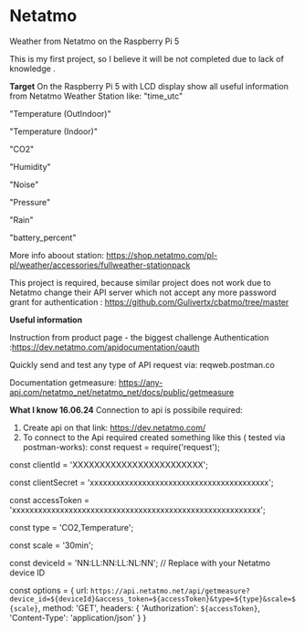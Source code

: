 # Netatmo
Weather from Netatmo on the Raspberry Pi 5

This is my first project, so I believe it will be not completed due to lack of knowledge .

**Target**
On the  Raspberry Pi 5 with LCD display show  all useful information from Netatmo Weather Station like:
"time_utc"

"Temperature (OutIndoor)"

"Temperature (Indoor)"

"CO2"

"Humidity"

"Noise"

"Pressure"

"Rain"

"battery_percent"

  More info aboout station: https://shop.netatmo.com/pl-pl/weather/accessories/fullweather-stationpack

 This project is  required, because similar project does not work due to Netatmo change their API server which not accept any more password grant for authentication :
 https://github.com/Gulivertx/cbatmo/tree/master

**Useful information**

Instruction from product page - the biggest challenge Authentication :https://dev.netatmo.com/apidocumentation/oauth

Quickly send and test any type of API request via: reqweb.postman.co

Documentation getmeasure: https://any-api.com/netatmo_net/netatmo_net/docs/public/getmeasure

**What I know 16.06.24**
Connection to api is possibile required:
1) Create api on that link:  https://dev.netatmo.com/
2) To connect to the Api required created something like this ( tested via postman-works):
 const request = require('request');

 const clientId = 'XXXXXXXXXXXXXXXXXXXXXXXX';

const clientSecret = 'xxxxxxxxxxxxxxxxxxxxxxxxxxxxxxxxxxxxxxxxx';

const accessToken = 'xxxxxxxxxxxxxxxxxxxxxxxxxxxxxxxxxxxxxxxxxxxxxxxxxxxxxxxxx';

const type = 'CO2,Temperature';

const scale = '30min';

const deviceId = 'NN:LL:NN:LL:NL:NN'; // Replace with your Netatmo device ID

 const options = {
    url: `https://api.netatmo.net/api/getmeasure?device_id=${deviceId}&access_token=${accessToken}&type=${type}&scale=${scale}`,
    method: 'GET',
    headers: {
        'Authorization': `${accessToken}`,
        'Content-Type': 'application/json'
    }
}
